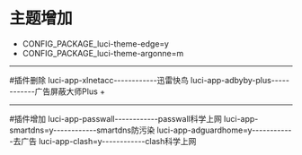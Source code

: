 # 主题增加
- CONFIG_PACKAGE_luci-theme-edge=y
- CONFIG_PACKAGE_luci-theme-argonne=m

-------------------------------------------------------
#插件删除
luci-app-xlnetacc------------迅雷快鸟
luci-app-adbyby-plus------------广告屏蔽大师Plus +

-------------------------------------------------------
#插件增加
luci-app-passwall------------passwall科学上网
luci-app-smartdns=y------------smartdns防污染
luci-app-adguardhome=y------------去广告
luci-app-clash=y------------clash科学上网
